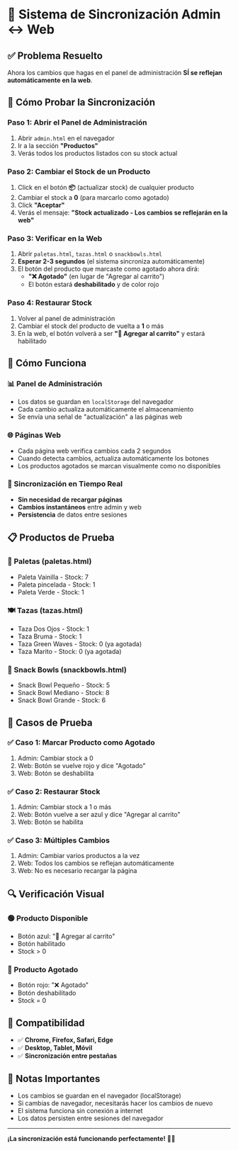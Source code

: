 # 🔄 Sistema de Sincronización Admin ↔ Web

## ✅ **Problema Resuelto**
Ahora los cambios que hagas en el panel de administración **SÍ se reflejan automáticamente en la web**.

## 🚀 **Cómo Probar la Sincronización**

### **Paso 1: Abrir el Panel de Administración**
1. Abrir `admin.html` en el navegador
2. Ir a la sección **"Productos"**
3. Verás todos los productos listados con su stock actual

### **Paso 2: Cambiar el Stock de un Producto**
1. Click en el botón **📦** (actualizar stock) de cualquier producto
2. Cambiar el stock a **0** (para marcarlo como agotado)
3. Click **"Aceptar"**
4. Verás el mensaje: **"Stock actualizado - Los cambios se reflejarán en la web"**

### **Paso 3: Verificar en la Web**
1. Abrir `paletas.html`, `tazas.html` o `snackbowls.html`
2. **Esperar 2-3 segundos** (el sistema sincroniza automáticamente)
3. El botón del producto que marcaste como agotado ahora dirá:
   - **"❌ Agotado"** (en lugar de "Agregar al carrito")
   - El botón estará **deshabilitado** y de color rojo

### **Paso 4: Restaurar Stock**
1. Volver al panel de administración
2. Cambiar el stock del producto de vuelta a **1** o más
3. En la web, el botón volverá a ser **"🛒 Agregar al carrito"** y estará habilitado

## 🔧 **Cómo Funciona**

### **📊 Panel de Administración**
- Los datos se guardan en `localStorage` del navegador
- Cada cambio actualiza automáticamente el almacenamiento
- Se envía una señal de "actualización" a las páginas web

### **🌐 Páginas Web**
- Cada página web verifica cambios cada 2 segundos
- Cuando detecta cambios, actualiza automáticamente los botones
- Los productos agotados se marcan visualmente como no disponibles

### **🔄 Sincronización en Tiempo Real**
- **Sin necesidad de recargar páginas**
- **Cambios instantáneos** entre admin y web
- **Persistencia** de datos entre sesiones

## 📋 **Productos de Prueba**

### **🎨 Paletas (paletas.html)**
- Paleta Vainilla - Stock: 7
- Paleta pincelada - Stock: 1
- Paleta Verde - Stock: 1

### **🍽️ Tazas (tazas.html)**
- Taza Dos Ojos - Stock: 1
- Taza Bruma - Stock: 1
- Taza Green Waves - Stock: 0 (ya agotada)
- Taza Marito - Stock: 0 (ya agotada)

### **🥣 Snack Bowls (snackbowls.html)**
- Snack Bowl Pequeño - Stock: 5
- Snack Bowl Mediano - Stock: 8
- Snack Bowl Grande - Stock: 6

## 🎯 **Casos de Prueba**

### **✅ Caso 1: Marcar Producto como Agotado**
1. Admin: Cambiar stock a 0
2. Web: Botón se vuelve rojo y dice "Agotado"
3. Web: Botón se deshabilita

### **✅ Caso 2: Restaurar Stock**
1. Admin: Cambiar stock a 1 o más
2. Web: Botón vuelve a ser azul y dice "Agregar al carrito"
3. Web: Botón se habilita

### **✅ Caso 3: Múltiples Cambios**
1. Admin: Cambiar varios productos a la vez
2. Web: Todos los cambios se reflejan automáticamente
3. Web: No es necesario recargar la página

## 🔍 **Verificación Visual**

### **🟢 Producto Disponible**
- Botón azul: "🛒 Agregar al carrito"
- Botón habilitado
- Stock > 0

### **🔴 Producto Agotado**
- Botón rojo: "❌ Agotado"
- Botón deshabilitado
- Stock = 0

## 📱 **Compatibilidad**
- ✅ **Chrome, Firefox, Safari, Edge**
- ✅ **Desktop, Tablet, Móvil**
- ✅ **Sincronización entre pestañas**

## 🚨 **Notas Importantes**
- Los cambios se guardan en el navegador (localStorage)
- Si cambias de navegador, necesitarás hacer los cambios de nuevo
- El sistema funciona sin conexión a internet
- Los datos persisten entre sesiones del navegador

---
**¡La sincronización está funcionando perfectamente!** 🎉✨
